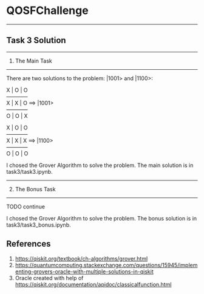 # QOSFChallenge
-----------------
Task 3 Solution
-----------------

------------------
1. The Main Task
------------------
There are two solutions to the problem: |1001> and |1100>:

X | O | O  
&mdash;&mdash;&mdash;&mdash;  
X | X | O   ==> |1001>  
&mdash;&mdash;&mdash;&mdash;  
O | O | X  



X | O | O  
&mdash;&mdash;&mdash;&mdash;  
X | X | X   ==> |1100>  
&mdash;&mdash;&mdash;&mdash;  
O | O | O  

I chosed the Grover Algorithm to solve the problem. The main solution is in task3/task3.ipynb. 

------------------
2. The Bonus Task
------------------

TODO continue

I chosed the Grover Algorithm to solve the problem. The bonus solution is in task3/task3_bonus.ipynb. 

References
-----------
1. https://qiskit.org/textbook/ch-algorithms/grover.html
2. https://quantumcomputing.stackexchange.com/questions/15945/implementing-grovers-oracle-with-multiple-solutions-in-qiskit
3. Oracle created with help of https://qiskit.org/documentation/apidoc/classicalfunction.html
